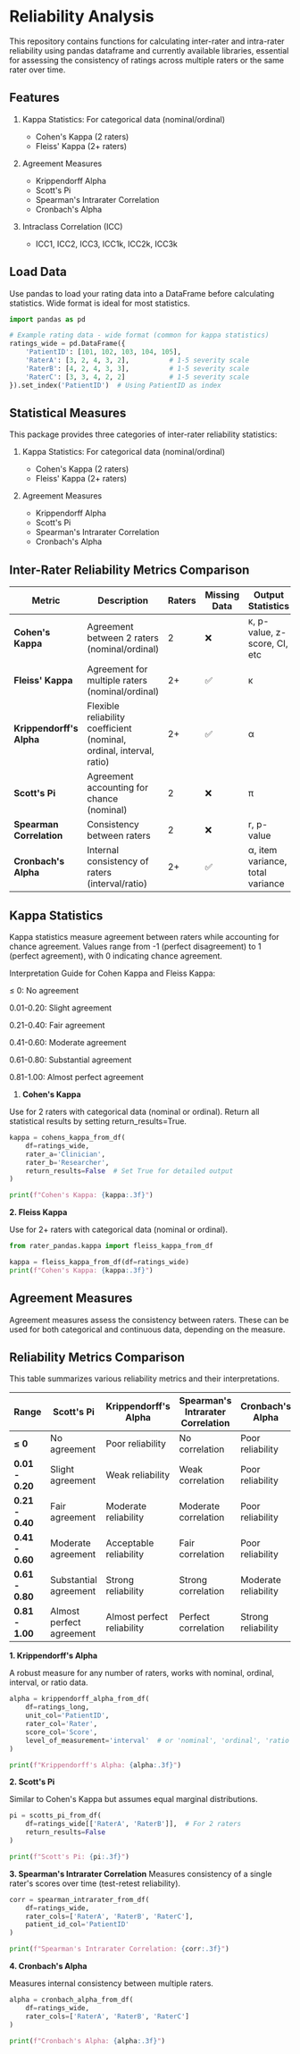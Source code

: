 # Reliability Analysis

This repository contains functions for calculating inter-rater and intra-rater reliability using pandas dataframe and currently available libraries, essential for assessing the consistency of ratings across multiple raters or the same rater over time.

## Features

1. Kappa Statistics: For categorical data (nominal/ordinal)
    - Cohen's Kappa (2 raters)
    - Fleiss' Kappa (2+ raters)

2. Agreement Measures
    - Krippendorff Alpha
    - Scott's Pi
    - Spearman's Intrarater Correlation
    - Cronbach's Alpha

3. Intraclass Correlation (ICC)
    - ICC1, ICC2, ICC3, ICC1k, ICC2k, ICC3k

## Load Data
Use pandas to load your rating data into a DataFrame before calculating statistics. Wide format is ideal for most statistics.

```python
import pandas as pd

# Example rating data - wide format (common for kappa statistics)
ratings_wide = pd.DataFrame({
    'PatientID': [101, 102, 103, 104, 105],
    'RaterA': [3, 2, 4, 3, 2],          # 1-5 severity scale
    'RaterB': [4, 2, 4, 3, 3],          # 1-5 severity scale
    'RaterC': [3, 3, 4, 2, 2]           # 1-5 severity scale
}).set_index('PatientID')  # Using PatientID as index

```

## Statistical Measures
This package provides three categories of inter-rater reliability statistics:

1. Kappa Statistics: For categorical data (nominal/ordinal)
    - Cohen's Kappa (2 raters)
    - Fleiss' Kappa (2+ raters)

2. Agreement Measures
    - Krippendorff Alpha
    - Scott's Pi
    - Spearman's Intrarater Correlation
    - Cronbach's Alpha

##  Inter-Rater Reliability Metrics Comparison

| Metric                  | Description                                                                 | Raters | Missing Data | Output Statistics                          | Data Format          |
|-------------------------|-----------------------------------------------------------------------------|--------|--------------|--------------------------------------------|----------------------|
| **Cohen's Kappa**       | Agreement between 2 raters (nominal/ordinal)                                | 2      | ❌           | κ, p-value, z-score, CI, etc                             | Wide only            |
| **Fleiss' Kappa**       | Agreement for multiple raters (nominal/ordinal)                             | 2+     | ✅           | κ                                          | Wide only            |
| **Krippendorff's Alpha**| Flexible reliability coefficient (nominal, ordinal, interval, ratio)                           | 2+     | ✅           | α                            | Wide only            |
| **Scott's Pi**          | Agreement accounting for chance (nominal)                                   | 2      | ❌           | π                                      | Wide only            |
| **Spearman Correlation**| Consistency between raters                         | 2      | ❌           | r, p-value                                 | Wide only            |
| **Cronbach's Alpha**    | Internal consistency of raters (interval/ratio)                             | 2+     | ✅           | α, item variance, total variance                    | Wide only            |

## Kappa Statistics
Kappa statistics measure agreement between raters while accounting for chance agreement. Values range from -1 (perfect disagreement) to 1 (perfect agreement), with 0 indicating chance agreement.

Interpretation Guide for Cohen Kappa and Fleiss Kappa:

≤ 0: No agreement

0.01-0.20: Slight agreement

0.21-0.40: Fair agreement

0.41-0.60: Moderate agreement

0.61-0.80: Substantial agreement

0.81-1.00: Almost perfect agreement

1. <b>Cohen's Kappa</b>

Use for 2 raters with categorical data (nominal or ordinal). Return all statistical results by setting return_results=True.
```python
kappa = cohens_kappa_from_df(
    df=ratings_wide,
    rater_a='Clinician',
    rater_b='Researcher',
    return_results=False  # Set True for detailed output
)

print(f"Cohen's Kappa: {kappa:.3f}")
```

<b>2. Fleiss Kappa</b>

Use for 2+ raters with categorical data (nominal or ordinal).
```python
from rater_pandas.kappa import fleiss_kappa_from_df

kappa = fleiss_kappa_from_df(df=ratings_wide)
print(f"Cohen's Kappa: {kappa:.3f}")
```

## Agreement Measures
Agreement measures assess the consistency between raters. These can be used for both categorical and continuous data, depending on the measure.

## Reliability Metrics Comparison

This table summarizes various reliability metrics and their interpretations.

| Range         | Scott's Pi              | Krippendorff's Alpha    | Spearman's Intrarater Correlation | Cronbach's Alpha               |
|---------------|-------------------------|--------------------------|-----------------------------------|---------------------------------|
| **≤ 0**       | No agreement            | Poor reliability         | No correlation                    | Poor reliability            |
| **0.01 - 0.20** | Slight agreement        | Weak reliability         | Weak correlation                  | Poor reliability            |
| **0.21 - 0.40** | Fair agreement          | Moderate reliability     | Moderate correlation               | Poor reliability      |
| **0.41 - 0.60** | Moderate agreement      | Acceptable reliability   | Fair correlation                  | Poor reliability      |
| **0.61 - 0.80** | Substantial agreement    | Strong reliability       | Strong correlation                | Moderate reliability               |
| **0.81 - 1.00** | Almost perfect agreement | Almost perfect reliability | Perfect correlation               | Strong reliability               |

<b>1. Krippendorff's Alpha</b>

A robust measure for any number of raters, works with nominal, ordinal, interval, or ratio data.

```python
alpha = krippendorff_alpha_from_df(
    df=ratings_long,
    unit_col='PatientID',
    rater_col='Rater',
    score_col='Score',
    level_of_measurement='interval'  # or 'nominal', 'ordinal', 'ratio'
)

print(f"Krippendorff's Alpha: {alpha:.3f}")
```

<b>2. Scott's Pi</b>

Similar to Cohen's Kappa but assumes equal marginal distributions.

```python
pi = scotts_pi_from_df(
    df=ratings_wide[['RaterA', 'RaterB']],  # For 2 raters
    return_results=False
)

print(f"Scott's Pi: {pi:.3f}")
```

<b>3. Spearman's Intrarater Correlation</b>
Measures consistency of a single rater's scores over time (test-retest reliability).

```python
corr = spearman_intrarater_from_df(
    df=ratings_wide,
    rater_cols=['RaterA', 'RaterB', 'RaterC'],
    patient_id_col='PatientID'
)

print(f"Spearman's Intrarater Correlation: {corr:.3f}")
```
<b>4. Cronbach's Alpha</b>

Measures internal consistency between multiple raters.

```python
alpha = cronbach_alpha_from_df(
    df=ratings_wide,
    rater_cols=['RaterA', 'RaterB', 'RaterC']
)

print(f"Cronbach's Alpha: {alpha:.3f}")
```
